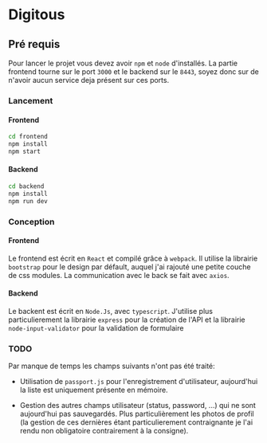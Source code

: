 # Digitous

## Pré requis

Pour lancer le projet vous devez avoir `npm` et `node` d'installés.
La partie frontend tourne sur le port `3000` et le backend sur le `8443`, soyez donc sur de n'avoir aucun service deja présent sur ces ports.

### Lancement

#### Frontend

```bash
cd frontend
npm install
npm start
```

#### Backend

```bash
cd backend
npm install
npm run dev
```

### Conception

#### Frontend

Le frontend est écrit en `React` et compilé grâce à `webpack`. Il utilise la librairie `bootstrap` pour le design par défault, auquel j'ai rajouté une petite couche de css modules. La communication avec le back se fait avec `axios`.

#### Backend

Le backent est écrit en `Node.Js`, avec `typescript`. J'utilise plus particulierement la librairie `express` pour la création de l'API et la librairie `node-input-validator` pour la validation de formulaire

### TODO

Par manque de temps les champs suivants n'ont pas été traité:

* Utilisation de `passport.js` pour l'enregistrement d'utilisateur, aujourd'hui la liste est uniquement présente en mémoire.

* Gestion des autres champs utilisateur (status, password, ...) qui ne sont aujourd'hui pas sauvegardés. Plus particulièrement les photos de profil (la gestion de ces dernières étant particulierement contraignante je l'ai rendu non obligatoire contrairement à la consigne).
